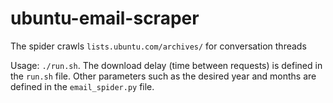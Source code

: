 ubuntu-email-scraper
====================

The spider crawls `lists.ubuntu.com/archives/` for conversation threads

Usage: `./run.sh`. The download delay (time between requests) is defined in the `run.sh` file. Other parameters such as the desired year and months are defined in the `email_spider.py` file.